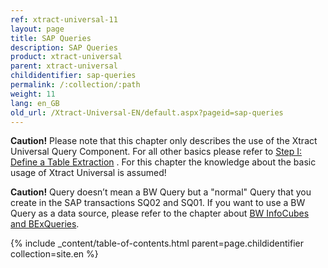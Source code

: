 ```yaml
---
ref: xtract-universal-11
layout: page
title: SAP Queries
description: SAP Queries
product: xtract-universal
parent: xtract-universal
childidentifier: sap-queries
permalink: /:collection/:path
weight: 11
lang: en_GB
old_url: /Xtract-Universal-EN/default.aspx?pageid=sap-queries
---
```


**Caution!** Please note that this chapter only describes the use of the Xtract Universal Query Component. For all other basics please refer to [Step I: Define a Table Extraction](./getting-started-table/step1-define-a-table-extraction) . For this chapter the knowledge about the basic usage of Xtract Universal is assumed!

**Caution!** Query doesn’t mean a BW Query but a "normal" Query that you create in the SAP transactions SQ02 and SQ01. If you want to use a BW Query as a data source, please refer to the chapter about [BW InfoCubes and BExQueries](./bw-infocubes-and-bex-queries).

{% include _content/table-of-contents.html parent=page.childidentifier collection=site.en %}